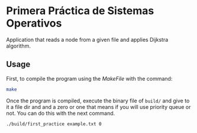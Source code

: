 # Primera Práctica de Sistemas Operativos

Application that reads a node from a given file and applies Dijkstra algorithm.

## Usage
First, to compile the program using the *MakeFile* with the command:
~~~ bash 
make
~~~

Once the program is compiled, execute the binary file of `build/` and give to it
a file dir and and a zero or one that means if you will use priority queue or not. You can do this with the next command.
~~~ bash
./build/first_practice example.txt 0
~~~
